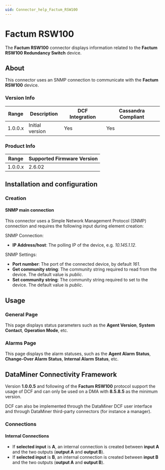 ```yaml
---
uid: Connector_help_Factum_RSW100
---
```


# Factum RSW100

The **Factum RSW100** connector displays information related to the **Factum RSW100 Redundancy Switch** device.

## About

This connector uses an SNMP connection to communicate with the **Factum RSW100** device.

### Version Info

| Range | Description | DCF Integration | Cassandra Compliant |
|------------------|-----------------|---------------------|-------------------------|
| 1.0.0.x          | Initial version | Yes                 | Yes                     |

### Product Info

| Range | Supported Firmware Version |
|------------------|-----------------------------|
| 1.0.0.x          | 2.6.02                      |

## Installation and configuration

### Creation

#### SNMP main connection

This connector uses a Simple Network Management Protocol (SNMP) connection and requires the following input during element creation:

SNMP Connection:

- **IP Address/host**: The polling IP of the device, e.g. *10.145.1.12*.

SNMP Settings:

- **Port number**: The port of the connected device, by default *161*.
- **Get community string**: The community string required to read from the device. The default value is *public*.
- **Set community string**: The community string required to set to the device. The default value is *public*.

## Usage

### General Page

This page displays status parameters such as the **Agent Version**, **System Contact**, **Operation Mode**, etc.

### Alarms Page

This page displays the alarm statuses, such as the **Agent Alarm Status**, **Change-Over Alarm Status**, **Internal Alarm Status**, etc.

## DataMiner Connectivity Framework

Version **1.0.0.5** and following of the **Factum RSW100** protocol support the usage of DCF and can only be used on a DMA with **8.5.8.5** as the minimum version.

DCF can also be implemented through the DataMiner DCF user interface and through DataMiner third-party connectors (for instance a manager).

### Connections

#### Internal Connections

- If **selected input** is **A**, an internal connection is created between **input A** and the two outputs (**output A** and **output B**).
- If **selected input** is **B**, an internal connection is created between **input B** and the two outputs (**output A** and **output B**).

